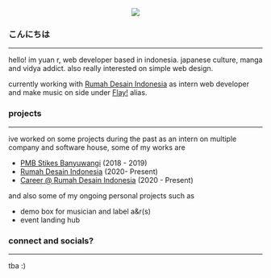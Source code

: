<p align="middle">
<img src="https://media.tenor.com/images/900ebb513d6dd98a5b8dfc521cb7c887/tenor.gif" align="middle">
</p>


### こんにちは

------------


hello! im yuan r, web developer based in indonesia. japanese culture, manga and vidya addict. also really interested on simple web design.

currently working with [Rumah Desain Indonesia](https://riadiandfriends.com "Rumah Desain Indonesia") as intern web developer and make music on side under [Flay!](https://itsflay.live "Flay!") alias.

### projects

------------

ive worked on some projects during the past as an intern on multiple company and software house, some of my works are
- [PMB Stikes Banyuwangi](http://pmb.stikesbanyuwangi.ac.id/ "PMB Stikes Banyuwangi") (2018 - 2019) 
- [Rumah Desain Indonesia](http://riadiandfriends.com/ "Rumah Desain Indonesia") (2020- Present)
- [Career @ Rumah Desain Indonesia](http://career.riadiandfriends.com/ "Career @ Rumah Desain Indonesia") (2020 - Present)

and also some of my ongoing personal projects such as

- demo box for musician and label a&r(s)
- event landing hub

### connect and socials?

------------

tba :)

